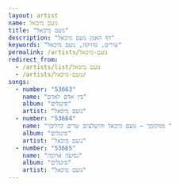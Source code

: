 ```yaml
---
layout: artist
name: נועם מיכאל
title: "נועם מיכאל"
description: "דף האמן נועם מיכאל"
keywords: "שירים, מוזיקה, נועם מיכאל"
permalink: /artists/נועם-מיכאל
redirect_from:
  - /artists/list/נועם מיכאל
  - /artists/נועם-מיכאל/
songs:
  - number: "53663"
    name: "בין אדם לאדם"
    album: "סינגלים"
    artist: "נועם מיכאל"
  - number: "53664"
    name: "ממקומך – נועם מיכאל והישלצים שרים קרליבך "
    album: "סינגלים"
    artist: "נועם מיכאל"
  - number: "53665"
    name: "נסיעה ארוכה"
    album: "סינגלים"
    artist: "נועם מיכאל"
---
```

